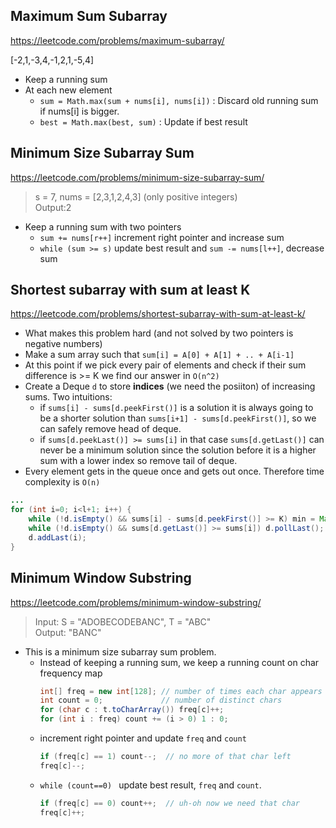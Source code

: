 ## Maximum Sum Subarray
https://leetcode.com/problems/maximum-subarray/

[-2,1,-3,4,-1,2,1,-5,4]  

* Keep a running sum
* At each new element 
  * `sum = Math.max(sum + nums[i], nums[i])` : Discard old running sum if nums[i] is bigger.
  * `best = Math.max(best, sum)` : Update if best result
  
## Minimum Size Subarray Sum
https://leetcode.com/problems/minimum-size-subarray-sum/

> s = 7, nums = [2,3,1,2,4,3] (only positive integers)  
> Output:2

* Keep a running sum with two pointers
  * `sum += nums[r++]` increment right pointer and increase sum
  * `while (sum >= s)` update best result and `sum -= nums[l++]`, decrease sum
  
## Shortest subarray with sum at least K
https://leetcode.com/problems/shortest-subarray-with-sum-at-least-k/

* What makes this problem hard (and not solved by two pointers is negative numbers)
* Make a sum array such that `sum[i] = A[0] + A[1] + .. + A[i-1]`
* At this point if we pick every pair of elements and check if their sum difference is >= K we find our answer in `O(n^2)`
* Create a Deque `d` to store **indices** (we need the posiiton) of increasing sums. Two intuitions:
    - if `sums[i] - sums[d.peekFirst()]` is a solution it is always going to be a shorter solution than `sums[i+1] - sums[d.peekFirst()]`, so we can safely remove head of deque.
    - if `sums[d.peekLast()] >= sums[i]` in that case `sums[d.getLast()]` can never be a minimum solution since the solution before it is a higher sum with a lower index so remove tail of deque.    
* Every element gets in the queue once and gets out once. Therefore time complexity is `O(n)`
```java
...
for (int i=0; i<l+1; i++) {
    while (!d.isEmpty() && sums[i] - sums[d.peekFirst()] >= K) min = Math.min(min, i - d.pollFirst());
    while (!d.isEmpty() && sums[d.getLast()] >= sums[i]) d.pollLast();
    d.addLast(i);
}
```
  
## Minimum Window Substring
https://leetcode.com/problems/minimum-window-substring/

> Input: S = "ADOBECODEBANC", T = "ABC"  
> Output: "BANC"  

* This is a minimum size subarray sum problem.
  * Instead of keeping a running sum, we keep a running count on char frequency map
    ```java
    int[] freq = new int[128]; // number of times each char appears
    int count = 0;             // number of distinct chars
    for (char c : t.toCharArray()) freq[c]++;
    for (int i : freq) count += (i > 0) 1 : 0;
    ```
  * increment right pointer and update `freq` and `count`
    ```java
    if (freq[c] == 1) count--;  // no more of that char left
    freq[c]--;
    ```
  * `while (count==0) ` update best result, `freq` and `count`.
    ```java
    if (freq[c] == 0) count++;  // uh-oh now we need that char
    freq[c]++;
    ```
